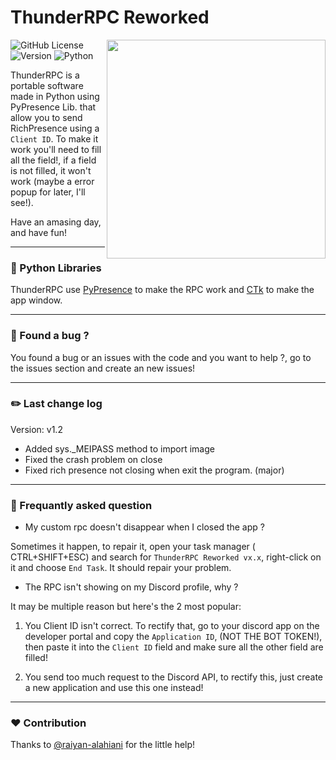 # ThunderRPC Reworked
<img src="https://raw.githubusercontent.com/timothydeletrez/thunder-rpc/main/banner.png" align="right" width="350px">

![GitHub License](https://img.shields.io/github/license/timothydeletrez/thunder-rpc?style=for-the-badge&color=blue)
![Version](https://img.shields.io/github/v/release/timothydeletrez/thunder-rpc?style=for-the-badge&color=yellow&label=LAST%20VERSION)
![Python](https://img.shields.io/badge/PYTHON-3.12.1-4584b6.svg?style=for-the-badge)

ThunderRPC is a portable software made in Python using PyPresence Lib. that allow you to send RichPresence using a `Client ID`.
To make it work you'll need to fill all the field!, if a field is not filled, it won't work (maybe a error popup for later, I'll see!).

Have an amasing day, and have fun!

---

### 📑 Python Libraries

ThunderRPC use <a href="https://pypi.org/project/pypresence/">PyPresence</a> to make the RPC work and <a href="https://pypi.org/project/customtkinter/0.3/">CTk</a> to make the app window.

---

### 🦠 Found a bug ?

You found a bug or an issues with the code and you want to help ?, go to the issues section and create an new issues!

---

### ✏️ Last change log

Version: v1.2

- Added sys._MEIPASS method to import image
- Fixed the crash problem on close
- Fixed rich presence not closing when exit the program. (major)

---

### 🔎 Frequantly asked question

- My custom rpc doesn't disappear when I closed the app ?

Sometimes it happen, to repair it, open your task manager (
CTRL+SHIFT+ESC) and search for `ThunderRPC Reworked vx.x`, right-click on it and choose `End Task`. It should repair your problem.

- The RPC isn't showing on my Discord profile, why ?

It may be multiple reason but here's the 2 most popular:

1. You Client ID isn't correct. To rectify that, go to your discord app on the developer portal and copy the `Application ID`, (NOT THE BOT TOKEN!), then paste it into the `Client ID` field and make sure all the other field are filled!

2. You send too much request to the Discord API, to rectify this, just create a new application and use this one instead!

---

### ❤️ Contribution

Thanks to [@raiyan-alahiani](https://github.com/raiyan-alahiani) for the little help!